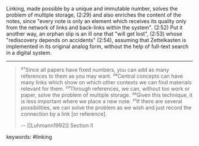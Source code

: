 Linking, made possible by a unique and immutable number,
solves the problem of multiple storage, (2:29)
and also enriches the content of the notes,
since "every note is only an element which receives its quality only from the network of links and back-links within the system". (2:52)
Put it another way, an orphan slip is an ill one that "will get lost", (2:53)
whose "rediscovery depends on accidents" (2:54),
assuming that Zettelkasten is implemented in its original analog form,
without the help of full-text search in a digital system.

---

> ²⁷Since all papers have fixed numbers, you can add as many references to them as you may want. ²⁸Central concepts can have many links which show on which other contexts we can find materials relevant for them. ²⁹Through references, we can, without too work or paper, solve the problem of multiple storage. ³⁰Given this technique, it is less important where we place a new note. ³¹If there are several possibilities, we can solve the problem as we wish and just record the connection by a link [or reference].
>
> -- [[Luhmann1992]] Section II

keywords: #linking